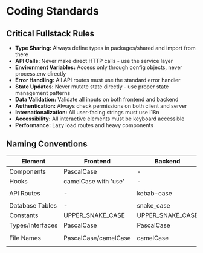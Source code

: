 # Coding Standards

## Critical Fullstack Rules

- **Type Sharing:** Always define types in packages/shared and import from there
- **API Calls:** Never make direct HTTP calls - use the service layer
- **Environment Variables:** Access only through config objects, never process.env directly
- **Error Handling:** All API routes must use the standard error handler
- **State Updates:** Never mutate state directly - use proper state management patterns
- **Data Validation:** Validate all inputs on both frontend and backend
- **Authentication:** Always check permissions on both client and server
- **Internationalization:** All user-facing strings must use i18n
- **Accessibility:** All interactive elements must be keyboard accessible
- **Performance:** Lazy load routes and heavy components

## Naming Conventions

| Element | Frontend | Backend | Example |
|---------|----------|---------|---------|
| Components | PascalCase | - | `UserProfile.tsx` |
| Hooks | camelCase with 'use' | - | `useAuth.ts` |
| API Routes | - | kebab-case | `/api/user-profile` |
| Database Tables | - | snake_case | `user_profiles` |
| Constants | UPPER_SNAKE_CASE | UPPER_SNAKE_CASE | `MAX_FILE_SIZE` |
| Types/Interfaces | PascalCase | PascalCase | `UserProfile` |
| File Names | PascalCase/camelCase | camelCase | `UserProfile.tsx`, `auth.service.ts` |

